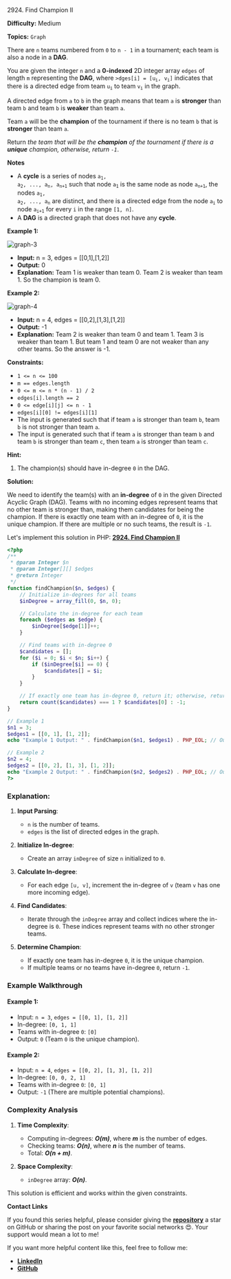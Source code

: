 2924\. Find Champion II

**Difficulty:** Medium

**Topics:** `Graph`

There are `n` teams numbered from `0` to `n - 1` in a tournament; each team is also a node in a **DAG**.

You are given the integer `n` and a **0-indexed** 2D integer array `edges` of length `m` representing the **DAG**, where <code>>dges[i] = [u<sub>i</sub>, v<sub>i</sub>]</code> indicates that there is a directed edge from team <code>u<sub>i</sub></code> to team <code>v<sub>i</sub></code> in the graph.

A directed edge from `a` to `b` in the graph means that team `a` is **stronger** than team `b` and team `b` is **weaker** than team `a`.

Team `a` will be the **champion** of the tournament if there is no team `b` that is **stronger** than team `a`.

Return _the team that will be the **champion** of the tournament if there is a **unique** champion, otherwise, return `-1`_.

**Notes**

- A **cycle** is a series of nodes <code>a<sub>1</sub>, a<sub>2</sub>, ..., a<sub>n</sub>, a<sub>n+1</sub></code> such that node <code>a<sub>1</sub></code> is the same node as node <code>a<sub>n+1</sub></code>, the nodes <code>a<sub>1</sub>, a<sub>2</sub>, ..., a<sub>n</sub></code> are distinct, and there is a directed edge from the node <code>a<sub>i</sub></code> to node <code>a<sub>i+1</sub></code> for every `i` in the range `[1, n]`.
- A **DAG** is a directed graph that does not have any **cycle**.


**Example 1:**

![graph-3](https://assets.leetcode.com/uploads/2023/10/19/graph-3.png)

- **Input:** n = 3, edges = [[0,1],[1,2]]
- **Output:** 0
- **Explanation:** Team 1 is weaker than team 0. Team 2 is weaker than team 1. So the champion is team 0.

**Example 2:**

![graph-4](https://assets.leetcode.com/uploads/2023/10/19/graph-4.png)

- **Input:** n = 4, edges = [[0,2],[1,3],[1,2]]
- **Output:** -1
- **Explanation:** Team 2 is weaker than team 0 and team 1. Team 3 is weaker than team 1. But team 1 and team 0 are not weaker than any other teams. So the answer is -1.


**Constraints:**

- `1 <= n <= 100`
- `m == edges.length`
- `0 <= m <= n * (n - 1) / 2`
- `edges[i].length == 2`
- `0 <= edge[i][j] <= n - 1`
- `edges[i][0] != edges[i][1]`
- The input is generated such that if team `a` is stronger than team `b`, team `b` is not stronger than team `a`.
- The input is generated such that if team `a` is stronger than team `b` and team `b` is stronger than team `c`, then team `a` is stronger than team `c`.


**Hint:**
1. The champion(s) should have in-degree `0` in the DAG.



**Solution:**

We need to identify the team(s) with an **in-degree** of `0` in the given Directed Acyclic Graph (DAG). Teams with no incoming edges represent teams that no other team is stronger than, making them candidates for being the champion. If there is exactly one team with an in-degree of `0`, it is the unique champion. If there are multiple or no such teams, the result is `-1`.

Let's implement this solution in PHP: **[2924. Find Champion II](https://github.com/mah-shamim/leet-code-in-php/tree/main/algorithms/002924-find-champion-ii/solution.php)**

```php
<?php
/**
 * @param Integer $n
 * @param Integer[][] $edges
 * @return Integer
 */
function findChampion($n, $edges) {
    // Initialize in-degrees for all teams
    $inDegree = array_fill(0, $n, 0);

    // Calculate the in-degree for each team
    foreach ($edges as $edge) {
        $inDegree[$edge[1]]++;
    }

    // Find teams with in-degree 0
    $candidates = [];
    for ($i = 0; $i < $n; $i++) {
        if ($inDegree[$i] == 0) {
            $candidates[] = $i;
        }
    }

    // If exactly one team has in-degree 0, return it; otherwise, return -1
    return count($candidates) === 1 ? $candidates[0] : -1;
}

// Example 1
$n1 = 3;
$edges1 = [[0, 1], [1, 2]];
echo "Example 1 Output: " . findChampion($n1, $edges1) . PHP_EOL; // Output: 0

// Example 2
$n2 = 4;
$edges2 = [[0, 2], [1, 3], [1, 2]];
echo "Example 2 Output: " . findChampion($n2, $edges2) . PHP_EOL; // Output: -1
?>
```

### Explanation:


1. **Input Parsing**:
   - `n` is the number of teams.
   - `edges` is the list of directed edges in the graph.

2. **Initialize In-degree**:
   - Create an array `inDegree` of size `n` initialized to `0`.

3. **Calculate In-degree**:
   - For each edge `[u, v]`, increment the in-degree of `v` (team `v` has one more incoming edge).

4. **Find Candidates**:
   - Iterate through the `inDegree` array and collect indices where the in-degree is `0`. These indices represent teams with no other stronger teams.

5. **Determine Champion**:
   - If exactly one team has in-degree `0`, it is the unique champion.
   - If multiple teams or no teams have in-degree `0`, return `-1`.

### Example Walkthrough

#### Example 1:
- Input: `n = 3`, `edges = [[0, 1], [1, 2]]`
- In-degree: `[0, 1, 1]`
- Teams with in-degree `0`: `[0]`
- Output: `0` (Team `0` is the unique champion).

#### Example 2:
- Input: `n = 4`, `edges = [[0, 2], [1, 3], [1, 2]]`
- In-degree: `[0, 0, 2, 1]`
- Teams with in-degree `0`: `[0, 1]`
- Output: `-1` (There are multiple potential champions).

### Complexity Analysis

1. **Time Complexity**:
   - Computing in-degrees: _**O(m)**_, where _**m**_ is the number of edges.
   - Checking teams: _**O(n)**_, where _**n**_ is the number of teams.
   - Total: _**O(n + m)**_.

2. **Space Complexity**:
   - `inDegree` array: _**O(n)**_.

This solution is efficient and works within the given constraints.

**Contact Links**

If you found this series helpful, please consider giving the **[repository](https://github.com/mah-shamim/leet-code-in-php)** a star on GitHub or sharing the post on your favorite social networks 😍. Your support would mean a lot to me!

If you want more helpful content like this, feel free to follow me:

- **[LinkedIn](https://www.linkedin.com/in/arifulhaque/)**
- **[GitHub](https://github.com/mah-shamim)**
